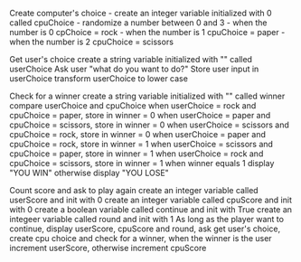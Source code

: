 Create computer's choice
    - create an integer variable initialized with 0 called cpuChoice
    - randomize a number between 0 and 3
    - when the number is 0 cpChoice = rock
    - when the number is 1 cpuChoice = paper
    - when the number is 2 cpuChoice = scissors

Get user's choice 
    create a string variable initialized with "" called userChoice
    Ask user "what do you want to do?"
    Store user input in userChoice
    transform userChoice to lower case

Check for a winner
    create a string variable initialized with "" called winner
    compare userChoice and cpuChoice
    when userChoice = rock and cpuChoice = paper, store in winner = 0
    when userChoice = paper and cpuChoice = scissors, store in winner = 0
    when userChoice = scissors and cpuChoice = rock, store in winner = 0
    when userChoice = paper and cpuChoice = rock, store in winner = 1
    when userChoice = scissors and cpuChoice = paper, store in winner = 1
    when userChoice = rock and cpuChoice = scissors, store in winner = 1
    when winner equals 1 display "YOU WIN" otherwise display "YOU LOSE"

Count score and ask to play again
    create an integer variable called userScore and init with 0
    create an integer variable called cpuScore and init with 0
    create a boolean variable called continue and init with True
    create an integeer variable called round and init with 1
    As long as the player want to continue, display userScore, cpuScore and round, ask get user's choice, create cpu choice and
    check for a winner, when the winner is the user increment userScore, otherwise increment cpuScore
